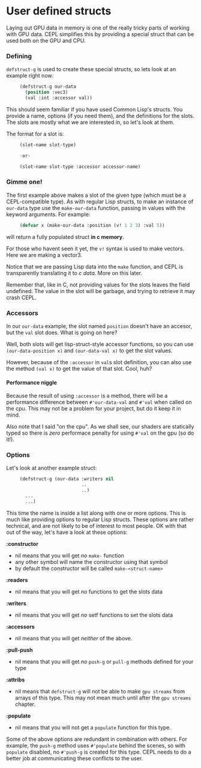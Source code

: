 # User defined structs

Laying out GPU data in memory is one of the really tricky parts of working with GPU data. CEPL simplifies this by providing a special struct that can be used both on the GPU and CPU.

### Defining

`defstruct-g` is used to create these special structs, so lets look at an example right now:
```lisp
     (defstruct-g our-data
       (position :vec3)
       (val :int :accessor val))
```

This should seem familiar if you have used Common Lisp's structs.  You provide a name, options (if you need them), and the definitions for the slots. The slots are mostly what we are interested in, so let's look at them.

The format for a slot is:
```lisp
     (slot-name slot-type)

     -or-

     (slot-name slot-type :accessor accessor-name)
```

### Gimme one!

The first example above makes a slot of the given type (which must be a CEPL-compatible type). As with regular Lisp structs, to make an instance of `our-data` type use the `make-our-data` function, passing in values with the keyword arguments. For example:
```lisp
     (defvar x (make-our-data :position (v! 1 2 3) :val 5))
```

will return a fully populated struct **in c memory**.

For those who havent seen it yet, the `v!` syntax is used to make vectors. Here we are making a vector3.

Notice that we are passing Lisp data into the `make` function, and CEPL is transparently translating it to *c data*. More on this later.

Remember that, like in C, not providing values for the slots leaves the field undefined. The value in the slot will be garbage, and trying to retrieve it may crash CEPL.

### Accessors

In our `our-data` example, the slot named `position` doesn't have an accesor, but the `val` slot does. What is going on here?

Well, both slots will get lisp-struct-style accessor functions, so you can use `(our-data-position x)` and `(our-data-val x)` to get the slot values.

However, because of the `:accessor` in `val`s slot definition, you can also use the method `(val x)` to get the value of that slot. Cool, huh?

#### Performance niggle

Because the result of using `:accessor` is a method, there will be a performance difference between `#'our-data-val` and `#'val` when called on the cpu.  This may not be a problem for your project, but do it keep it in mind.

Also note that I said "on the cpu". As we shall see, our shaders are statically typed so there is *zero* performace penalty for using `#'val` on the gpu (so do it!).

### Options

Let's look at another example struct:
```lisp
     (defstruct-g (our-data :writers nil
                            ..
                            ..)
       ...
       ...)
```

This time the name is inside a list along with one or more options. This is much like providing options to regular Lisp structs. These options are rather technical, and are not likely to be of interest to most people.  OK with that out of the way, let's have a look at these options:

**:constructor**

 - nil means that you will get *no* `make-` function
 - any other symbol will name the constructor using that symbol
 - by default the constructor will be called `make-<struct-name>`

**:readers**

 - nil means that you will get *no* functions to get the slots data

**:writers**

 - nil means that you will get *no* setf functions to set the slots data

**:accessors**

 - nil means that you will get *neither* of the above.

**:pull-push**

 - nil means that you will get *no* `push-g` or `pull-g` methods defined for your type

**:attribs**

 - nil means that `defstruct-g` will not be able to make `gpu streams` from arrays of this type. This may not mean much until after the `gpu streams` chapter.

**:populate**

- nil means that you will not get a `populate` function for this type.


Some of the above options are redundant in combination with others. For example, the `push-g` method uses `#'populate` behind the scenes, so with `populate` disabled, no `#'push-g` is created for this type. CEPL needs to do a better job at communicating these conflicts to the user.
